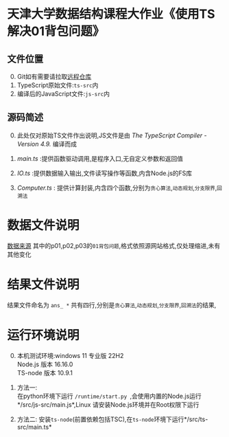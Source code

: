 # 天津大学数据结构课程大作业《使用TS解决01背包问题》
## 文件位置
0. Git如有需要请拉取[远程仓库](https://github.com/sandwools/project)
1. TypeScript原始文件:`ts-src`内
2. 编译后的JavaScript文件:`js-src`内

## 源码简述
0. 此处仅对原始TS文件作出说明,JS文件是由 *The TypeScript Compiler - Version 4.9.* 编译而成

1. *main.ts* :提供函数驱动调用,是程序入口,无自定义参数和返回值

2. *IO.ts* :提供数据输入输出,文件读写操作等函数,内含Node.js的FS库

3. *Computer.ts* : 提供计算封装,内含四个函数,分别为`贪心算法`,`动态规划`,`分支限界`,`回溯法`

# 数据文件说明
[数据来源](https://people.sc.fsu.edu/~jburkardt/datasets/knapsack_01/knapsack_01.html)
其中的p01,p02,p03的`01背包问题`,格式依照源网站格式,仅处理缩进,未有其他变化

# 结果文件说明
结果文件命名为 `ans_ *` 共有四行,分别是`贪心算法`,`动态规划`,`分支限界`,`回溯法`的结果,


# 运行环境说明
0. 本机测试环境:windows 11 专业版 22H2  
    Node.js 版本 16.16.0  
    TS-node 版本 10.9.1
1. 方法一:  
在python环境下运行 ` /runtime/start.py  `,会使用内置的Node.js运行*/src/js-src/main.js*,Linux 请安装Node.js环境并在Root权限下运行

2. 方法二:
安装`ts-node`(前置依赖包括TSC),在`ts-node`环境下运行*/src/ts-src/main.ts*
